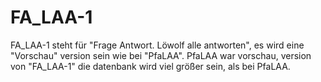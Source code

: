 # FA_LAA-1
FA_LAA-1 steht für "Frage Antwort. Löwolf alle antworten", es wird eine "Vorschau" version sein wie bei "PfaLAA". PfaLAA war vorschau, version von "FA_LAA-1" die datenbank wird viel größer sein, als bei PfaLAA.
